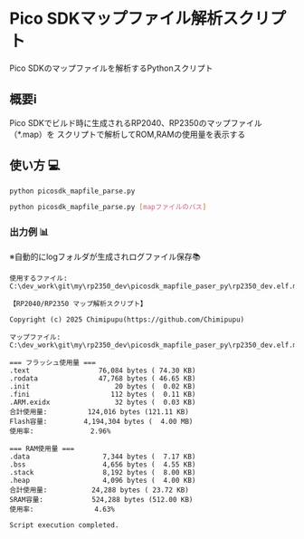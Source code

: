 # Pico SDKマップファイル解析スクリプト

Pico SDKのマップファイルを解析するPythonスクリプト

## 概要ℹ️

Pico SDKでビルド時に生成されるRP2040、RP2350のマップファイル（*.map）を
スクリプトで解析してROM,RAMの使用量を表示する

## 使い方 💻

```bash
python picosdk_mapfile_parse.py
```

```bash
python picosdk_mapfile_parse.py [mapファイルのパス]
```

### 出力例 📊

※自動的にlogフォルダが生成されログファイル保存📚️

```shell
使用するファイル: C:\dev_work\git\my\rp2350_dev\picosdk_mapfile_paser_py\rp2350_dev.elf.map

【RP2040/RP2350 マップ解析スクリプト】

Copyright (c) 2025 Chimipupu(https://github.com/Chimipupu)

マップファイル: C:\dev_work\git\my\rp2350_dev\picosdk_mapfile_paser_py\rp2350_dev.elf.map

=== フラッシュ使用量 ===
.text                 76,084 bytes ( 74.30 KB)
.rodata               47,768 bytes ( 46.65 KB)
.init                     20 bytes (  0.02 KB)
.fini                    112 bytes (  0.11 KB)
.ARM.exidx                32 bytes (  0.03 KB)
合計使用量:          124,016 bytes (121.11 KB)
Flash容量:         4,194,304 bytes (  4.00 MB)
使用率:              2.96%

=== RAM使用量 ===
.data                  7,344 bytes (  7.17 KB)
.bss                   4,656 bytes (  4.55 KB)
.stack                 8,192 bytes (  8.00 KB)
.heap                  4,096 bytes (  4.00 KB)
合計使用量:           24,288 bytes ( 23.72 KB)
SRAM容量:            524,288 bytes (512.00 KB)
使用率:               4.63%

Script execution completed.
```
